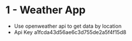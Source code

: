# 1 - Weather App

- Use openweather api to get data by location
- Api Key a1fcda43d56ae6c3d755de2a5f4f15d8
